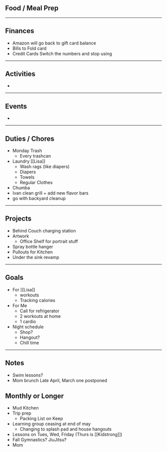 
## Food / Meal Prep
---
## Finances
- Amazon will go back to gift card balance
- Bills to Fold card
- Credit Cards Switch the numbers and stop using
---
## Activities
- 
---
## Events
- 
---
## Duties / Chores
- Monday Trash
	- Every trashcan
- Laundry [[Lisa]]
	- Wash rags (like diapers)
	- Diapers
	- Towels
	- Regular Clothes
- Chumba
- Ivan clean grill + add new flavor bars
- go with backyard cleanup
---
## Projects 
- Behind Couch charging station
- Artwork
	- Office Shelf for portrait stuff
- Spray bottle hanger
- Pullouts for Kitchen
- Under the sink revamp
---
## Goals
- For [[Lisa]] 
	- workouts
	- Tracking calories
- For Me
	- Call for refrigerator
	- 2 workouts at home
	- 1 cardio
- Night schedule
	- Shop?
	- Hangout?
	- Chill time
---

## Notes
- Swim lessons?
- Mom brunch Late April, March one postponed

## Monthly or Longer
- Mud Kitchen
- Trip prep
	- Packing List on Keep
- Learning group ceasing at end of may
	- Changing to splash pad and house hangouts
- Lessons on Tues, Wed, Friday (Thurs is [[Kidstrong]])
- Fall Gymnastics? JiuJitsu?
- Mom


